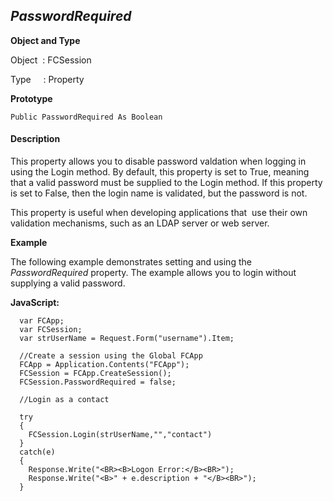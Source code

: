 _PasswordRequired_
------------------

**Object and Type**

Object  : FCSession

Type     : Property

**Prototype**

```
Public PasswordRequired As Boolean
```

#### Description

This property allows you to disable password valdation when logging in using the Login method. By default, this property is set to True, meaning that a valid password must be supplied to the Login method. If this property is set to False, then the login name is validated, but the password is not. 

This property is useful when developing applications that  use their own validation mechanisms, such as an LDAP server or web server.

**Example**

The following example demonstrates setting and using the _PasswordRequired_ property. The example allows you to login without supplying a valid password.

**JavaScript:**
```
  var FCApp;
  var FCSession;
  var strUserName = Request.Form("username").Item;

  //Create a session using the Global FCApp
  FCApp = Application.Contents("FCApp");
  FCSession = FCApp.CreateSession();
  FCSession.PasswordRequired = false;

  //Login as a contact

  try
  {
    FCSession.Login(strUserName,"","contact")
  }
  catch(e)
  {
    Response.Write("<BR><B>Logon Error:</B><BR>");
    Response.Write("<B>" + e.description + "</B><BR>");
  }
```